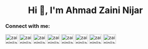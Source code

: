<h1 align="center">Hi 👋, I'm Ahmad Zaini Nijar</h1>

<h3 align="left">Connect with me:</h3>
<p align="left">
<a href="https://codepen.io/zaininijar" target="blank"><img align="center" src="https://raw.githubusercontent.com/rahuldkjain/github-profile-readme-generator/master/src/images/icons/Social/codepen.svg" alt="zaininijar" height="30" width="40" /></a>
<a href="https://twitter.com/zaininijar" target="blank"><img align="center" src="https://raw.githubusercontent.com/rahuldkjain/github-profile-readme-generator/master/src/images/icons/Social/twitter.svg" alt="zaininijar" height="30" width="40" /></a>
<a href="https://linkedin.com/in/zaininijar" target="blank"><img align="center" src="https://raw.githubusercontent.com/rahuldkjain/github-profile-readme-generator/master/src/images/icons/Social/linked-in-alt.svg" alt="zaininijar" height="30" width="40" /></a>
<a href="https://stackoverflow.com/users/zaininijar" target="blank"><img align="center" src="https://raw.githubusercontent.com/rahuldkjain/github-profile-readme-generator/master/src/images/icons/Social/stack-overflow.svg" alt="zaininijar" height="30" width="40" /></a>
<a href="https://fb.com/zaininijar" target="blank"><img align="center" src="https://raw.githubusercontent.com/rahuldkjain/github-profile-readme-generator/master/src/images/icons/Social/facebook.svg" alt="zaininijar" height="30" width="40" /></a>
<a href="https://instagram.com/zaini.nijar" target="blank"><img align="center" src="https://raw.githubusercontent.com/rahuldkjain/github-profile-readme-generator/master/src/images/icons/Social/instagram.svg" alt="zaininijar" height="30" width="40" /></a>
<a href="https://www.youtube.com/c/zaininijar" target="blank"><img align="center" src="https://raw.githubusercontent.com/rahuldkjain/github-profile-readme-generator/master/src/images/icons/Social/youtube.svg" alt="zaininijar" height="30" width="40" /></a>
<a href="https://discord.gg/zaininijar" target="blank"><img align="center" src="https://raw.githubusercontent.com/rahuldkjain/github-profile-readme-generator/master/src/images/icons/Social/discord.svg" alt="zaininijar" height="30" width="40" /></a>
</p>
